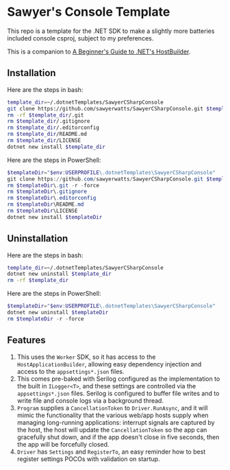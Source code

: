 # Sawyer's Console Template

This repo is a template for the .NET SDK to make a slightly more batteries
included console csproj, subject to my preferences.

This is a companion to
[A Beginner's Guide to .NET's HostBuilder](https://medium.com/@sawyer.watts/a-beginners-guide-to-net-s-hostbuilder-part-0-78882aab60f8).

## Installation

Here are the steps in bash:

```sh
template_dir=~/.dotnetTemplates/SawyerCSharpConsole
git clone https://github.com/sawyerwatts/SawyerCSharpConsole.git $template_dir
rm -rf $template_dir/.git
rm $template_dir/.gitignore
rm $template_dir/.editorconfig
rm $template_dir/README.md
rm $template_dir/LICENSE
dotnet new install $template_dir
```

Here are the steps in PowerShell:

```ps1
$templateDir="$env:USERPROFILE\.dotnetTemplates\SawyerCSharpConsole"
git clone https://github.com/sawyerwatts/SawyerCSharpConsole.git $templateDir
rm $templateDir\.git -r -force
rm $templateDir\.gitignore
rm $templateDir\.editorconfig
rm $templateDir\README.md
rm $templateDir\LICENSE
dotnet new install $templateDir
```

## Uninstallation

Here are the steps in bash:

```sh
template_dir=~/.dotnetTemplates/SawyerCSharpConsole
dotnet new uninstall $template_dir
rm -rf $template_dir
```

Here are the steps in PowerShell:

```ps1
$templateDir="$env:USERPROFILE\.dotnetTemplates\SawyerCSharpConsole"
dotnet new uninstall $templateDir
rm $templateDir -r -force
```

## Features

1. This uses the `Worker` SDK, so it has access to the `HostApplicationBuilder`,
allowing easy dependency injection and access to the `appsettings*.json` files.
2. This comes pre-baked with Serilog configured as the implementation to the
built in `ILogger<T>`, and these settings are controlled via the
`appsettings*.json` files. Serilog is configured to buffer file writes and to
write file and console logs via a background thread.
3. `Program` supplies a `CancellationToken` to `Driver.RunAsync`, and it will
mimic the functionality that the various web/app hosts supply when managing
long-running applications: interrupt signals are captured by the host, the host
will update the `CancellationToken` so the app can gracefully shut down, and if
the app doesn't close in five seconds, then the app will be forcefully closed.
4. `Driver` has `Settings` and `RegisterTo`, an easy reminder how to best
register settings POCOs with validation on startup.
